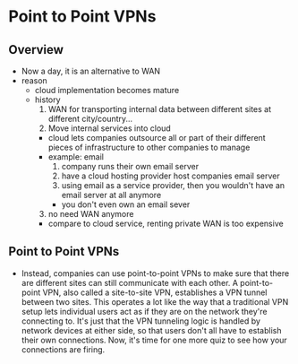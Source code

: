 
# Point to Point VPNs

## Overview
* Now a day, it is an alternative to WAN
* reason
  * cloud implementation becomes mature
   * history
      1. WAN for transporting internal data between different sites at different city/country...
      2. Move internal services into cloud
        * cloud lets companies outsource all or part of their different pieces of infrastructure to other companies to manage
        * example: email
          1. company runs their own email server
          2. have a cloud hosting provider host companies email server
          3. using email as a service provider, then you wouldn't have an email server at all anymore
            * you don't even own an email sever
      3. no need WAN anymore
        * compare to cloud service, renting private WAN is too expensive



## Point to Point VPNs
* Instead, companies can use point-to-point VPNs to make sure that there are different sites can still communicate with each other. A point-to-point VPN, also called a site-to-site VPN, establishes a VPN tunnel between two sites. This operates a lot like the way that a traditional VPN setup lets individual users act as if they are on the network they're connecting to. It's just that the VPN tunneling logic is handled by network devices at either side, so that users don't all have to establish their own connections. Now, it's time for one more quiz to see how your connections are firing.
